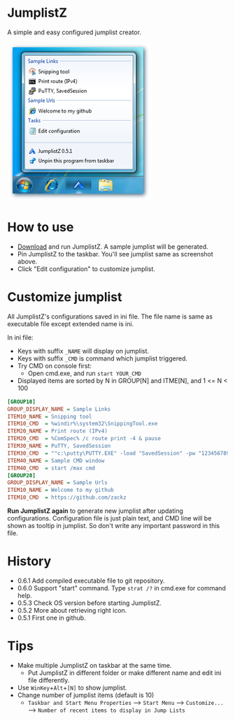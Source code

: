 JumplistZ
=========

A simple and easy configured jumplist creator.

![screenshot](https://github.com/zackz/JumplistZ/raw/master/res/screenshot.png)

How to use
==========

* [Download](https://github.com/zackz/JumplistZ/downloads) and run JumplistZ.
A sample jumplist will be generated.
* Pin JumplistZ to the taskbar. You'll see jumplist same as screenshot above.
* Click "Edit configuration" to customize jumplist.

Customize jumplist
==================

All JumplistZ's configurations saved in ini file. The file name is same as executable
file except extended name is ini.

In ini file:

* Keys with suffix `_NAME` will display on jumplist.
* Keys with suffix `_CMD` is command which jumplist triggered.
* Try CMD on console first:
  * Open cmd.exe, and run `start YOUR_CMD`
* Displayed items are sorted by N in GROUP[N] and ITME[N], and 1 <= N < 100

```ini
[GROUP10]
GROUP_DISPLAY_NAME = Sample Links
ITEM10_NAME = Snipping tool
ITEM10_CMD  = %windir%\system32\SnippingTool.exe
ITEM20_NAME = Print route (IPv4)
ITEM20_CMD  = %ComSpec% /c route print -4 & pause
ITEM30_NAME = PuTTY, SavedSession
ITEM30_CMD  = ""c:\putty\PUTTY.EXE" -load "SavedSession" -pw "1234567890""
ITEM40_NAME = Sample CMD window
ITEM40_CMD  = start /max cmd
[GROUP20]
GROUP_DISPLAY_NAME = Sample Urls
ITEM10_NAME = Welcome to my github
ITEM10_CMD  = https://github.com/zackz
```

**Run JumplistZ again** to generate new jumplist after updating configurations.
Configuration file is just plain text, and CMD line will be shown as tooltip in
jumplist. So don't write any important password in this file.

History
=======

* 0.6.1 Add compiled executable file to git repository.
* 0.6.0 Support "start" command. Type `strat /?` in cmd.exe for command help.
* 0.5.3 Check OS version before starting JumplistZ.
* 0.5.2 More about retrieving right icon.
* 0.5.1 First one in github.

Tips
====

* Make multiple JumplistZ on taskbar at the same time.
  * Put JumplistZ in different folder or make different name and edit ini file differently.
* Use `WinKey`+`Alt`+`[N]` to show jumplist.
* Change number of jumplist items (default is 10)
  * `Taskbar and Start Menu Properties` --> `Start Menu` --> `Customize...` -->
`Number of recent items to display in Jump Lists`
